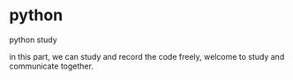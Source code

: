 # python
python study

in this part, we can study and record the code freely, welcome to study and communicate together. 

